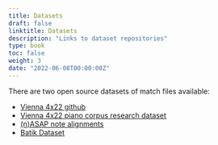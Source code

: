 ```yaml
---
title: Datasets
draft: false
linktitle: Datasets
description: "Links to dataset repositories"
type: book 
toc: false
weight: 3
date: "2022-06-08T00:00:00Z"
---
```


There are two open source datasets of match files available: 

- [Vienna 4x22 github](https://github.com/CPJKU/vienna4x22)
- [Vienna 4x22 piano corpus research dataset](https://repo.mdw.ac.at/projects/IWK/the_vienna_4x22_piano_corpus/data/index.html)
- [(n)ASAP note alignments](https://github.com/CPJKU/asap-dataset)
- [Batik Dataset](https://github.com/huispaty/batik_plays_mozart)